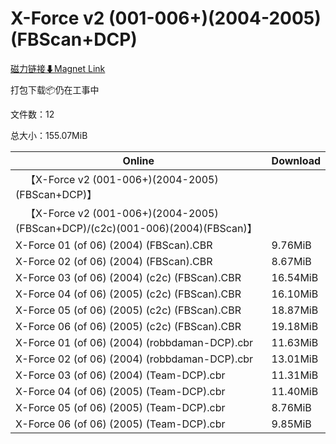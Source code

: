 # X-Force v2 (001-006+)(2004-2005)(FBScan+DCP)

[磁力链接⬇Magnet Link](magnet:?xt=urn:btih:891be0261a11dd29cefdd6b22835509395b58895&dn=X-Force%20v2%20%28001-006%2B%29%282004-2005%29%28FBScan%2BDCP%29)

打包下载📦仍在工事中

文件数：12

总大小：155.07MiB

Online | Download
--- | ---
&emsp;【X-Force v2 (001-006+)(2004-2005)(FBScan+DCP)】 | 
&emsp;【X-Force v2 (001-006+)(2004-2005)(FBScan+DCP)/(c2c)(001-006)(2004)(FBScan)】 | 
X-Force 01 (of 06) (2004) (FBScan).CBR | 9.76MiB
X-Force 02 (of 06) (2004) (FBScan).CBR | 8.67MiB
X-Force 03 (of 06) (2004) (c2c) (FBScan).CBR | 16.54MiB
X-Force 04 (of 06) (2005) (c2c) (FBScan).CBR | 16.10MiB
X-Force 05 (of 06) (2005) (c2c) (FBScan).CBR | 18.87MiB
X-Force 06 (of 06) (2005) (c2c) (FBScan).CBR | 19.18MiB
X-Force 01 (of 06) (2004) (robbdaman-DCP).cbr | 11.63MiB
X-Force 02 (of 06) (2004) (robbdaman-DCP).cbr | 13.01MiB
X-Force 03 (of 06) (2004) (Team-DCP).cbr | 11.31MiB
X-Force 04 (of 06) (2005) (Team-DCP).cbr | 11.40MiB
X-Force 05 (of 06) (2005) (Team-DCP).cbr | 8.76MiB
X-Force 06 (of 06) (2005) (Team-DCP).cbr | 9.85MiB